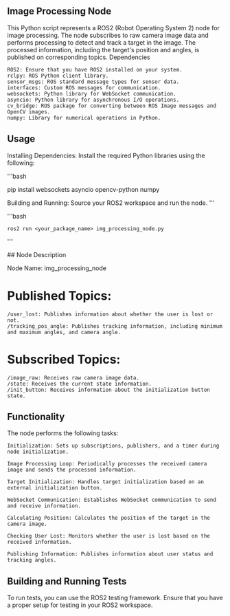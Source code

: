 ## Image Processing Node

This Python script represents a ROS2 (Robot Operating System 2) node for image processing. The node subscribes to raw camera image data and performs processing to detect and track a target in the image. The processed information, including the target's position and angles, is published on corresponding topics.
Dependencies

    ROS2: Ensure that you have ROS2 installed on your system.
    rclpy: ROS Python client library.
    sensor_msgs: ROS standard message types for sensor data.
    interfaces: Custom ROS messages for communication.
    websockets: Python library for WebSocket communication.
    asyncio: Python library for asynchronous I/O operations.
    cv_bridge: ROS package for converting between ROS Image messages and OpenCV images.
    numpy: Library for numerical operations in Python.

## Usage

Installing Dependencies: Install the required Python libraries using the following:

'''bash

pip install websockets asyncio opencv-python numpy

Building and Running: Source your ROS2 workspace and run the node.
'''

'''bash

    ros2 run <your_package_name> img_processing_node.py
'''

## Node Description

Node Name: img_processing_node

# Published Topics:
    /user_lost: Publishes information about whether the user is lost or not.
    /tracking_pos_angle: Publishes tracking information, including minimum and maximum angles, and camera angle.

# Subscribed Topics:
    /image_raw: Receives raw camera image data.
    /state: Receives the current state information.
    /init_button: Receives information about the initialization button state.

## Functionality

The node performs the following tasks:

    Initialization: Sets up subscriptions, publishers, and a timer during node initialization.

    Image Processing Loop: Periodically processes the received camera image and sends the processed information.

    Target Initialization: Handles target initialization based on an external initialization button.

    WebSocket Communication: Establishes WebSocket communication to send and receive information.

    Calculating Position: Calculates the position of the target in the camera image.

    Checking User Lost: Monitors whether the user is lost based on the received information.

    Publishing Information: Publishes information about user status and tracking angles.

## Building and Running Tests

To run tests, you can use the ROS2 testing framework. Ensure that you have a proper setup for testing in your ROS2 workspace.